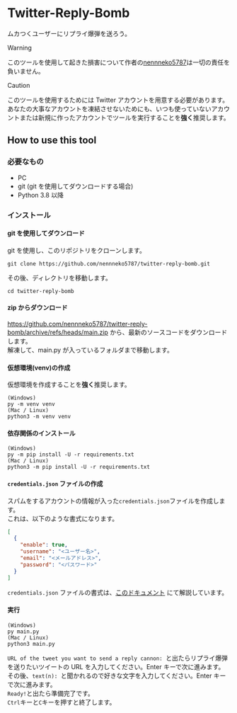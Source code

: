 # Twitter-Reply-Bomb

ムカつくユーザーにリプライ爆弾を送ろう。

> [!WARNING]
> このツールを使用して起きた損害について作者の[nennneko5787](https://x.com/Fng1Bot)は一切の責任を負いません。

> [!CAUTION]
> このツールを使用するためには Twitter アカウントを用意する必要があります。  
> あなたの大事なアカウントを凍結させないためにも、いつも使っていないアカウントまたは新規に作ったアカウントでツールを実行することを**強く**推奨します。

## How to use this tool

### 必要なもの

- PC
- git (git を使用してダウンロードする場合)
- Python 3.8 以降

### インストール

#### git を使用してダウンロード

git を使用し、このリポジトリをクローンします。

```
git clone https://github.com/nennneko5787/twitter-reply-bomb.git
```

その後、ディレクトリを移動します。

```
cd twitter-reply-bomb
```

#### zip からダウンロード

https://github.com/nennneko5787/twitter-reply-bomb/archive/refs/heads/main.zip から、最新のソースコードをダウンロードします。  
解凍して、main.py が入っているフォルダまで移動します。

#### 仮想環境(venv)の作成

仮想環境を作成することを**強く**推奨します。

```
(Windows)
py -m venv venv
(Mac / Linux)
python3 -m venv venv
```

#### 依存関係のインストール

```
(Windows)
py -m pip install -U -r requirements.txt
(Mac / Linux)
python3 -m pip install -U -r requirements.txt
```

#### `credentials.json` ファイルの作成

スパムをするアカウントの情報が入った`credentials.json`ファイルを作成します。  
これは、以下のような書式になります。

```json
[
  {
    "enable": true,
    "username": "<ユーザー名>",
    "email": "<メールアドレス>",
    "password": "<パスワード>"
  }
]
```

`credentials.json` ファイルの書式は、[このドキュメント](credentials.json.md) にて解説しています。

#### 実行

```
(Windows)
py main.py
(Mac / Linux)
python3 main.py
```

`URL of the tweet you want to send a reply cannon: `と出たらリプライ爆弾を送りたいツイートの URL を入力してください。Enter キーで次に進みます。  
その後、`text(n): `と聞かれるので好きな文字を入力してください。Enter キーで次に進みます。  
`Ready!`と出たら準備完了です。  
`Ctrl`キーと`C`キーを押すと終了します。
